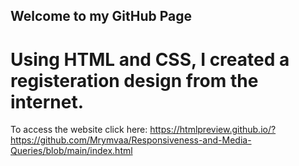 ## Welcome to my GitHub Page


# Using HTML and CSS, I created a registeration design from the internet. 

To access the website click here: https://htmlpreview.github.io/?https://github.com/Mrymvaa/Responsiveness-and-Media-Queries/blob/main/index.html 
